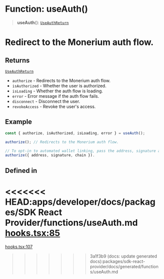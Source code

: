 # Function: useAuth()

> **useAuth**(): [`UseAuthReturn`](/docs/packages/SDK%20React%20Provider/type-aliases/UseAuthReturn.md)

# Redirect to the Monerium auth flow.

## Returns

[`UseAuthReturn`](/docs/packages/SDK%20React%20Provider/type-aliases/UseAuthReturn.md)

- `authorize`  - Redirects to the Monerium auth flow.
- `isAuthorized` - Whether the user is authorized.
- `isLoading` - Whether the auth flow is loading.
- `error` - Error message if the auth flow fails.
- `disconnect` - Disconnect the user.
- `revokeAccess` - Revoke the user's access.

## Example

```ts
const { authorize, isAuthorized, isLoading, error } = useAuth();

authorize(); // Redirects to the Monerium auth flow.

// To opt-in to automated wallet linking, pass the address, signature and chain.
authorize({ address, signature, chain }).
```

## Defined in

<<<<<<< HEAD:apps/developer/docs/packages/SDK React Provider/functions/useAuth.md
[hooks.tsx:85](https://github.com/monerium/js-monorepo/blob/main/packages/sdk-react-provider/src/lib/hooks.tsx#L85)
=======
[hooks.tsx:107](https://github.com/monerium/js-monorepo/blob/main/packages/sdk-react-provider/src/lib/hooks.tsx#L107)
>>>>>>> 3a1f3b9 (docs: update generated docs):packages/sdk-react-provider/docs/generated/functions/useAuth.md
